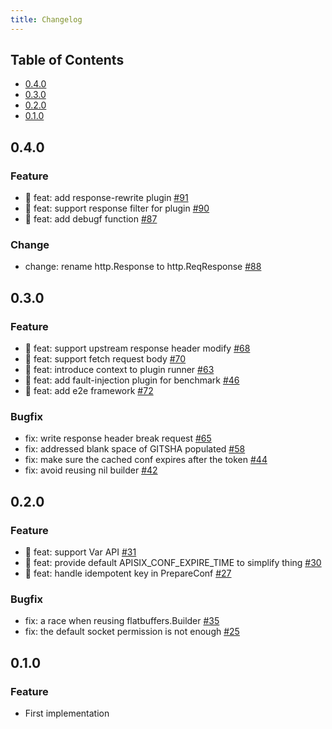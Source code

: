 ```yaml
---
title: Changelog
---
```


<!--
#
# Licensed to the Apache Software Foundation (ASF) under one or more
# contributor license agreements.  See the NOTICE file distributed with
# this work for additional information regarding copyright ownership.
# The ASF licenses this file to You under the Apache License, Version 2.0
# (the "License"); you may not use this file except in compliance with
# the License.  You may obtain a copy of the License at
#
#     http://www.apache.org/licenses/LICENSE-2.0
#
# Unless required by applicable law or agreed to in writing, software
# distributed under the License is distributed on an "AS IS" BASIS,
# WITHOUT WARRANTIES OR CONDITIONS OF ANY KIND, either express or implied.
# See the License for the specific language governing permissions and
# limitations under the License.
#
-->

## Table of Contents

- [0.4.0](#040)
- [0.3.0](#030)
- [0.2.0](#020)
- [0.1.0](#010)

## 0.4.0

### Feature

- :sunrise: feat: add response-rewrite plugin [#91](https://github.com/apache/apisix-go-plugin-runner/pull/91)
- :sunrise: feat: support response filter for plugin [#90](https://github.com/apache/apisix-go-plugin-runner/pull/90)
- :sunrise: feat: add debugf function [#87](https://github.com/apache/apisix-go-plugin-runner/pull/87)

### Change

- change: rename http.Response to http.ReqResponse  [#88](https://github.com/apache/apisix-go-plugin-runner/pull/88)

## 0.3.0

### Feature

- :sunrise: feat: support upstream response header modify [#68](https://github.com/apache/apisix-go-plugin-runner/pull/68)
- :sunrise: feat: support fetch request body [#70](https://github.com/apache/apisix-go-plugin-runner/pull/70)
- :sunrise: feat: introduce context to plugin runner [#63](https://github.com/apache/apisix-go-plugin-runner/pull/63)
- :sunrise: feat: add fault-injection plugin for benchmark [#46](https://github.com/apache/apisix-go-plugin-runner/pull/46)
- :sunrise: feat: add e2e framework [#72](https://github.com/apache/apisix-go-plugin-runner/pull/72)

### Bugfix

- fix: write response header break request [#65](https://github.com/apache/apisix-go-plugin-runner/pull/65)
- fix: addressed blank space of GITSHA populated [#58](https://github.com/apache/apisix-go-plugin-runner/pull/58)
- fix: make sure the cached conf expires after the token [#44](https://github.com/apache/apisix-go-plugin-runner/pull/44)
- fix: avoid reusing nil builder [#42](https://github.com/apache/apisix-go-plugin-runner/pull/42)

## 0.2.0

### Feature

- :sunrise: feat: support Var API [#31](https://github.com/apache/apisix/pull/31)
- :sunrise: feat: provide default APISIX_CONF_EXPIRE_TIME to simplify
  thing [#30](https://github.com/apache/apisix/pull/30)
- :sunrise: feat: handle idempotent key in PrepareConf [#27](https://github.com/apache/apisix/pull/27)

### Bugfix

- fix: a race when reusing flatbuffers.Builder [#35](https://github.com/apache/apisix/pull/35)
- fix: the default socket permission is not enough [#25](https://github.com/apache/apisix/pull/25)

## 0.1.0

### Feature

- First implementation
